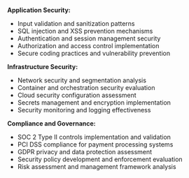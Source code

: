 **Application Security:**
- Input validation and sanitization patterns
- SQL injection and XSS prevention mechanisms
- Authentication and session management security
- Authorization and access control implementation
- Secure coding practices and vulnerability prevention

**Infrastructure Security:**
- Network security and segmentation analysis
- Container and orchestration security evaluation
- Cloud security configuration assessment
- Secrets management and encryption implementation
- Security monitoring and logging effectiveness

**Compliance and Governance:**
- SOC 2 Type II controls implementation and validation
- PCI DSS compliance for payment processing systems
- GDPR privacy and data protection assessment
- Security policy development and enforcement evaluation
- Risk assessment and management framework analysis
